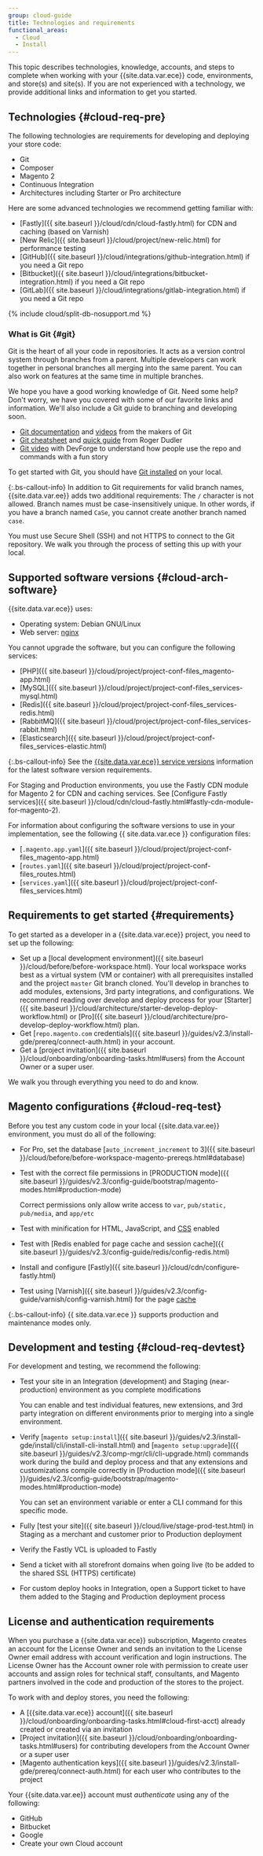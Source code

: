 ```yaml
---
group: cloud-guide
title: Technologies and requirements
functional_areas:
  - Cloud
  - Install
---
```


This topic describes technologies, knowledge, accounts, and steps to complete when working with your {{site.data.var.ece}} code, environments, and store(s) and site(s). If you are not experienced with a technology, we provide additional links and information to get you started.

## Technologies {#cloud-req-pre}

The following technologies are requirements for developing and deploying your store code:

*  Git
*  Composer
*  Magento 2
*  Continuous Integration
*  Architectures including Starter or Pro architecture

Here are some advanced technologies we recommend getting familiar with:

*  [Fastly]({{ site.baseurl }}/cloud/cdn/cloud-fastly.html) for CDN and caching (based on Varnish)
*  [New Relic]({{ site.baseurl }}/cloud/project/new-relic.html) for performance testing
*  [GitHub]({{ site.baseurl }}/cloud/integrations/github-integration.html) if you need a Git repo
*  [Bitbucket]({{ site.baseurl }}/cloud/integrations/bitbucket-integration.html) if you need a Git repo
*  [GitLab]({{ site.baseurl }}/cloud/integrations/gitlab-integration.html) if you need a Git repo

{% include cloud/split-db-nosupport.md %}

### What is Git {#git}

Git is the heart of all your code in repositories. It acts as a version control system through branches from a parent. Multiple developers can work together in personal branches all merging into the same parent. You can also work on features at the same time in multiple branches.

We hope you have a good working knowledge of Git. Need some help? Don't worry, we have you covered with some of our favorite links and information. We'll also include a Git guide to branching and developing soon.

*  [Git documentation](https://git-scm.com/documentation) and [videos](https://git-scm.com/videos) from the makers of Git
*  [Git cheatsheet](http://rogerdudler.github.io/git-guide/files/git_cheat_sheet.pdf) and [quick guide](http://rogerdudler.github.io/git-guide/) from Roger Dudler
*  [Git video](https://www.youtube.com/watch?v=8KCQe9Pm1kg) with DevForge to understand how people use the repo and commands with a fun story

To get started with Git, you should have [Git installed](https://git-scm.com/downloads) on your local.

 {:.bs-callout-info}
In addition to Git requirements for valid branch names, {{site.data.var.ee}} adds two additional requirements:
The `/` character is not allowed. Branch names must be case-insensitively unique. In other words, if you have a branch named `CaSe`, you cannot create another branch named `case`.

You must use Secure Shell (SSH) and not HTTPS to connect to the Git repository. We walk you through the process of setting this up with your local.

## Supported software versions {#cloud-arch-software}
{{site.data.var.ece}} uses:

*  Operating system: Debian GNU/Linux
*  Web server: [nginx](https://glossary.magento.com/nginx)

You cannot upgrade the software, but you can configure the following services:

*  [PHP]({{ site.baseurl }}/cloud/project/project-conf-files_magento-app.html)
*  [MySQL]({{ site.baseurl }}/cloud/project/project-conf-files_services-mysql.html)
*  [Redis]({{ site.baseurl }}/cloud/project/project-conf-files_services-redis.html)
*  [RabbitMQ]({{ site.baseurl }}/cloud/project/project-conf-files_services-rabbit.html)
*  [Elasticsearch]({{ site.baseurl }}/cloud/project/project-conf-files_services-elastic.html)

 {:.bs-callout-info}
See the [{{site.data.var.ece}} service versions][version compatibility matrix] information for the latest software version requirements.

For Staging and Production environments, you use the Fastly CDN module for Magento 2 for CDN and caching services. See [Configure Fastly services]({{ site.baseurl }}/cloud/cdn/cloud-fastly.html#fastly-cdn-module-for-magento-2).

For information about configuring the software versions to use in your implementation, see the following {{ site.data.var.ece }} configuration files:

*  [`.magento.app.yaml`]({{ site.baseurl }}/cloud/project/project-conf-files_magento-app.html)
*  [`routes.yaml`]({{ site.baseurl }}/cloud/project/project-conf-files_routes.html)
*  [`services.yaml`]({{ site.baseurl }}/cloud/project/project-conf-files_services.html)

## Requirements to get started {#requirements}

To get started as a developer in a {{site.data.var.ece}} project, you need to set up the following:

*  Set up a [local development environment]({{ site.baseurl }}/cloud/before/before-workspace.html). Your local workspace works best as a virtual system (VM or container) with all prerequisites installed and the project `master` Git branch cloned. You'll develop in branches to add modules, extensions, 3rd party integrations, and configurations. We recommend reading over develop and deploy process for your [Starter]({{ site.baseurl }}/cloud/architecture/starter-develop-deploy-workflow.html) or [Pro]({{ site.baseurl }}/cloud/architecture/pro-develop-deploy-workflow.html) plan.
*  Get [`repo.magento.com` credentials]({{ site.baseurl }}/guides/v2.3/install-gde/prereq/connect-auth.html) in your account.
*  Get a [project invitation]({{ site.baseurl }}/cloud/onboarding/onboarding-tasks.html#users) from the Account Owner or a super user.

We walk you through everything you need to do and know.

## Magento configurations {#cloud-req-test}

Before you test any custom code in your local {{site.data.var.ee}} environment, you must do all of the following:

*  For Pro, set the database [`auto_increment_increment` to 3]({{ site.baseurl }}/cloud/before/before-workspace-magento-prereqs.html#database)
*  Test with the correct file permissions in [PRODUCTION mode]({{ site.baseurl }}/guides/v2.3/config-guide/bootstrap/magento-modes.html#production-mode)

   Correct permissions only allow write access to `var`, `pub/static, pub/media`, and `app/etc`

*  Test with minification for HTML, JavaScript, and [CSS](https://glossary.magento.com/css) enabled
*  Test with [Redis enabled for page cache and session cache]({{ site.baseurl }}/guides/v2.3/config-guide/redis/config-redis.html)
*  Install and configure [Fastly]({{ site.baseurl }}/cloud/cdn/configure-fastly.html)
*  Test using [Varnish]({{ site.baseurl }}/guides/v2.3/config-guide/varnish/config-varnish.html) for the page [cache](https://glossary.magento.com/cache)

 {:.bs-callout-info}
{{ site.data.var.ece }} supports production and maintenance modes only.

## Development and testing {#cloud-req-devtest}

For development and testing, we recommend the following:

*  Test your site in an Integration (development) and Staging (near-production) environment as you complete modifications

   You can enable and test individual features, new extensions, and 3rd party integration on different environments prior to merging into a single environment.

*  Verify [`magento setup:install`]({{ site.baseurl }}/guides/v2.3/install-gde/install/cli/install-cli-install.html) and [`magento setup:upgrade`]({{ site.baseurl }}/guides/v2.3/comp-mgr/cli/cli-upgrade.html) commands work during the build and deploy process and that any extensions and customizations compile correctly in [Production mode]({{ site.baseurl }}/guides/v2.3/config-guide/bootstrap/magento-modes.html#production-mode)

   You can set an environment variable or enter a CLI command for this specific mode.

*  Fully [test your site]({{ site.baseurl }}/cloud/live/stage-prod-test.html) in Staging as a merchant and customer prior to Production deployment
*  Verify the Fastly VCL is uploaded to Fastly
*  Send a ticket with all storefront domains when going live (to be added to the shared SSL (HTTPS) certificate)
*  For custom deploy hooks in Integration, open a Support ticket to have them added to the Staging and Production deployment process

## License and authentication requirements

When you purchase a {{site.data.var.ece}} subscription, Magento creates an account for the License Owner and sends an invitation to the License Owner email address with account verification and login instructions. The License Owner has the Account owner role with permission to create user accounts and assign roles for technical staff, consultants, and Magento partners involved in the code and production of the stores to the project.

To work with and deploy stores, you need the following:

*  A [{{site.data.var.ece}} account]({{ site.baseurl }}/cloud/onboarding/onboarding-tasks.html#cloud-first-acct) already created or created via an invitation
*  [Project invitation]({{ site.baseurl }}/cloud/onboarding/onboarding-tasks.html#users) for contributing developers from the Account Owner or a super user
*  [Magento authentication keys]({{ site.baseurl }}/guides/v2.3/install-gde/prereq/connect-auth.html) for each user who contributes to the project

Your {{site.data.var.ee}} account must *authenticate* using any of the following:

*  GitHub
*  Bitbucket
*  Google
*  Create your own Cloud account

<!--link definitions-->
[version compatibility matrix]: {{site.baseurl}}/cloud/project/project-conf-files_services.html#service-versions
